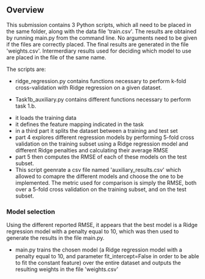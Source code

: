 ## Overview
This submission contains 3 Python scripts, which all need to be placed in the same folder, along with the data file 'train.csv'.
The results are obtained by running main.py from the command line. No arguments need to be given if the files are correctly placed.
The final results are generated in the file 'weights.csv'. Intermerdiary results used for deciding which model to use are placed in the file of the same name.

The scripts are:

* ridge_regression.py contains functions necessary to perform k-fold cross-validation with Ridge regression on a given dataset.

* Task1b_auxiliary.py contains different functions necessary to perform task 1.b. 
- it loads the training data
- it defines the feature mapping indicated in the task
- in a third part it splits the dataset between a training and test set
- part 4 explores different regression models by performing 5-fold cross validation on the training subset using a Ridge regression model and different Ridge penalties and calculating their average RMSE
- part 5 then computes the RMSE of each of these models on the test subset.
- This script geenrate a csv file named 'auxiliary_results.csv' which allowed to comapre the different models and choose the one to be implemented. The metric used for comparison is simply the RMSE, both over a 5-fold cross validation on the training subset, and on the test subset.
### Model selection
Using the different reported RMSE, it appears that the best model is a Ridge regression model with a penalty equal to 10, which was then used to generate the results in the file main.py.

* main.py trains the chosen model (a Ridge regression model with a penalty equal to 10, and parameter fit_intercept=False in order to be able to fit the constant feature) over the entire dataset and outputs the resulting weights in the file 'weights.csv'
